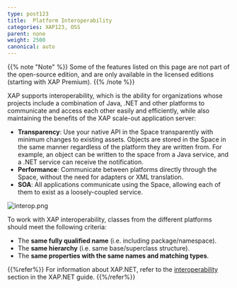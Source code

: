```yaml
---
type: post123
title:  Platform Interoperability
categories: XAP123, OSS
parent: none
weight: 2500
canonical: auto
---
```



{{% note "Note" %}}
Some of the features listed on this page are not part of the open-source edition, and are only available in the licensed editions (starting with XAP Premium).
{{% /note %}}

XAP supports interoperability, which is the ability for organizations whose projects include a combination of Java, .NET and other platforms to communicate and access each other easily and efficiently, while also maintaining the benefits of the XAP scale-out application server:

- **Transparency**: Use your native API in the Space transparently with minimum changes to existing assets. Objects are stored in the Space in the same manner regardless of the platform they are written from. For example, an object can be written to the space from a Java service, and a .NET service can receive the notification.
- **Performance**: Communicate between platforms directly through the Space, without the need for adapters or XML translation.
- **SOA**: All applications communicate using the Space, allowing each of them to exist as a loosely-coupled service.

![interop.png](/attachment_files/interop.jpg)

To work with XAP interoperability, classes from the different platforms should meet the following criteria:

- The **same fully qualified name** (i.e. including package/namespace).
- The **same hierarchy** (i.e. same base/superclass structure).
- The **same properties with the same names and matching types**.

{{%refer%}}
For information about XAP.NET, refer to the [interoperability](../dev-dotnet/interoperability.html) section in the XAP.NET guide.
{{%/refer%}}
